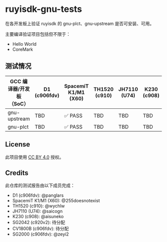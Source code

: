 # ruyisdk-gnu-tests

在各开发板上验证 ruyisdk 的 gnu-plct、gnu-upstream 是否可安装、可用。

主要编译验证项目包括但不限于：

- Hello World
- CoreMark

## 测试情况

| GCC 编译器/开发板（SoC） | D1 (c906fdv) | SpacemiT K1/M1 (X60) | TH1520 (c910) | JH7110 (U74) | K230 (c908) | SG2042 (c920v2) | CV1800B (c906fdv) | SG2000 (c906fdv) |
|------------------------|--------------|---------------------|---------------|--------------|-------------|----------------|------------------|------------------|
| gnu-upstream           | TBD          | ✅ PASS                 | TBD           | TBD          | TBD         | TBD            | TBD              | TBD              |
| gnu-plct               | TBD          | ✅ PASS                 | TBD           | TBD          | TBD         | TBD            | TBD              | TBD              |

## License

此项目使用 [CC BY 4.0](https://creativecommons.org/licenses/by/4.0/) 授权。

## Credits

此仓库的测试报告由以下成员完成：

- D1 (c906fdv): @panglars
- SpacemiT K1/M1 (X60): @255doesnotexist
- TH1520 (c910): @wychlw
- JH7110 (U74): @saicogn
- K230 (c908): @aisuneko
- SG2042 (c920v2): 待分配
- CV1800B (c906fdv): 待分配
- SG2000 (c906fdv): @zeyi2
